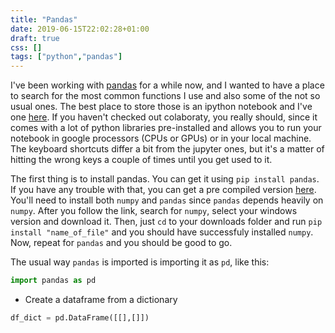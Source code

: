 ```yaml
---
title: "Pandas"
date: 2019-06-15T22:02:28+01:00
draft: true
css: []
tags: ["python","pandas"]
---
```


I've been working with [pandas](http://pandas.pydata.org) for a while now, and I wanted to have a place to search for the most common functions I use and also some of the not so usual ones.
The best place to store those is an ipython notebook and I've one [here](http://colab.notebook). If you haven't checked out colaboraty, you really should, since it comes with a lot of python libraries pre-installed and allows you to run your notebook in google processors (CPUs or GPUs) or in your local machine.
The keyboard shortcuts differ a bit from the jupyter ones, but it's a matter of hitting the wrong keys a couple of times until you get used to it.

The first thing is to install pandas. You can get it using `pip install pandas`. If you have any trouble with that, you can get a pre compiled version [here](www.lfd.uci.edu/~gohlke/pythonlibs/).
You'll need to install both `numpy` and `pandas` since `pandas` depends heavily on `numpy`. After you follow the link, search for `numpy`, select your windows version and download it. Then, just `cd` to your downloads folder and run `pip install "name_of_file"` and you should have successfuly installed `numpy`. Now, repeat for `pandas` and you should be good to go.

The usual way `pandas` is imported is importing it as `pd`, like this:
```python
import pandas as pd
```

- Create a dataframe from a dictionary

```python
df_dict = pd.DataFrame([[],[]])
```